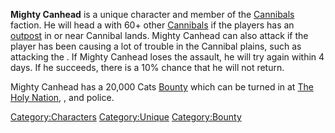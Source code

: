 **Mighty Canhead** is a unique character and member of the
[Cannibals](03%20-%20Projects%20&%20Wikis/Kenshi/Kenshi%20Wiki/Kenshi%20Wiki%20Template/Cannibals.md "wikilink") faction. He will head a [](Mighty_Canhead_(Event).md) with 60+ other
[Cannibals](Cannibal.md "wikilink") if the players has an
[outpost](Guide_to_Building_an_Outpost.md "wikilink") in or near Cannibal
lands. Mighty Canhead can also attack if the player has been causing a
lot of trouble in the Cannibal plains, such as attacking the [](Cannibal_Grand_Wizard.md). If Mighty Canhead
loses the assault, he will try again within 4 days. If he succeeds,
there is a 10% chance that he will not return.

Mighty Canhead has a 20,000 Cats [Bounty](Bounty.md "wikilink") which can
be turned in at [The Holy Nation](03%20-%20Projects%20&%20Wikis/Kenshi/Kenshi%20Wiki/Kenshi%20Wiki%20Template/The_Holy_Nation.md "wikilink"), [](03%20-%20Projects%20&%20Wikis/Kenshi/Kenshi%20Wiki/Kenshi%20Wiki%20Template/Shek_Kingdom.md), and [](03%20-%20Projects%20&%20Wikis/Kenshi/Kenshi%20Wiki/Kenshi%20Wiki%20Template/United_Cities.md) police.

[Category:Characters](Category:Characters "wikilink")
[Category:Unique](Category:Unique "wikilink")
[Category:Bounty](Category:Bounty "wikilink")